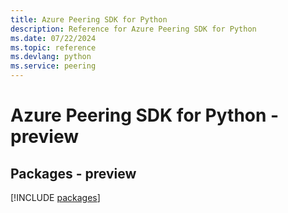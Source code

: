```yaml
---
title: Azure Peering SDK for Python
description: Reference for Azure Peering SDK for Python
ms.date: 07/22/2024
ms.topic: reference
ms.devlang: python
ms.service: peering
---
```

# Azure Peering SDK for Python - preview
## Packages - preview
[!INCLUDE [packages](peering-index.md)]